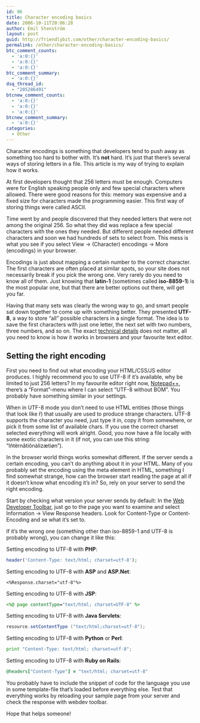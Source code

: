 ```yaml
---
id: 96
title: Character encoding basics
date: 2006-10-11T20:06:28
author: Emil Stenström
layout: post
guid: http://friendlybit.com/other/character-encoding-basics/
permalink: /other/character-encoding-basics/
btc_comment_counts:
  - 'a:0:{}'
  - 'a:0:{}'
  - 'a:0:{}'
btc_comment_summary:
  - 'a:0:{}'
dsq_thread_id:
  - "205286491"
btcnew_comment_counts:
  - 'a:0:{}'
  - 'a:0:{}'
  - 'a:0:{}'
btcnew_comment_summary:
  - 'a:0:{}'
categories:
  - Other
---
```

Character encodings is something that developers tend to push away as something too hard to bother with. It&#8217;s **not** hard. It&#8217;s just that there&#8217;s several ways of storing letters in a file. This article is my way of trying to explain how it works.

At first developers thought that 256 letters must be enough. Computers were for English speaking people only and few special characters where allowed. There were good reasons for this: memory was expensive and a fixed size for characters made the programming easier. This first way of storing things were called ASCII.

Time went by and people discovered that they needed letters that were not among the original 256. So what they did was replace a few special characters with the ones they needed. But different people needed different characters and soon we had hundreds of sets to select from. This mess is what you see if you select View -> (Character) encodings -> More (encodings) in your browser.

Encodings is just about mapping a certain number to the correct character. The first characters are often placed at similar spots, so your site does not necessarily break if you pick the wrong one. Very rarely do you need to know all of them. Just knowing that **latin-1** (sometimes called **iso-8859-1**) is the most popular one, but that there are better options out there, will get you far.

Having that many sets was clearly the wrong way to go, and smart people sat down together to come up with something better. They presented **UTF-8**, a way to store &#8220;all&#8221; possible characters in a single format. The idea is to save the first characters with just one letter, the next set with two numbers, three numbers, and so on. The exact [technical details](http://en.wikipedia.org/wiki/UTF-8 "technical details of UTF-8") does not matter, all you need to know is how it works in browsers and your favourite text editor.

## Setting the right encoding

First you need to find out what encoding your HTML/CSS/JS editor produces. I highly recommend you to use UTF-8 if it&#8217;s available, why be limited to just 256 letters? In my favourite editor right now, [Notepad++](http://sourceforge.net/projects/notepad-plus/), there&#8217;s a &#8220;Format&#8221;-menu where I can select &#8220;UTF-8 without BOM&#8221;. You probably have something similar in your settings.

When in UTF-8 mode you don&#8217;t need to use HTML entities (those things that look like &#345;) that usually are used to produce strange characters. UTF-8 supports the character you need, just type it in, copy it from somewhere, or pick it from some list of available chars. If you use the correct charset selected everything will work alright. Good, you now have a file locally with some exotic characters in it (if not, you can use this string: &#8220;Iñtërnâtiônàlizætiøn&#8221;).

In the browser world things works somewhat different. If the server sends a certain encoding, you can&#8217;t do anything about it in your HTML. Many of you probably set the encoding using the meta element in HTML, something I find somewhat strange, how can the browser start reading the page at all if it doesn&#8217;t know what encoding it&#8217;s in? So, rely on your server to send the right encoding.

Start by checking what version your server sends by default: In the [Web Developer Toolbar](http://chrispederick.com/work/webdeveloper/), just go to the page you want to examine and select Information -> View Response headers. Look for Content-Type or Content-Encoding and se what it&#8217;s set to.

If it&#8217;s the wrong one (something other than iso-8859-1 and UTF-8 is probably wrong), you can change it like this:

Setting encoding to UTF-8 with **PHP**:

```php
header('Content-Type: text/html; charset=utf-8');
```

Setting encoding to UTF-8 with **ASP** and **ASP.Net**:

```aspx-cs
<%Response.charset="utf-8"%>
```

Setting encoding to UTF-8 with **JSP**:

```jsp
<%@ page contentType="text/html; charset=UTF-8" %>
```

Setting encoding to UTF-8 with **Java Servlets**:

```java
resource.setContentType ("text/html;charset=utf-8");
```

Setting encoding to UTF-8 with **Python** or **Perl**:

```python
print "Content-Type: text/html; charset=utf-8";
```

Setting encoding to UTF-8 with **Ruby on Rails**:

```ruby
@headers["Content-Type"] = "text/html; charset=utf-8"
```

You probably have to include the snippet of code for the language you use in some template-file that&#8217;s loaded before everything else. Test that everything works by reloading your sample page from your server and check the response with webdev toolbar.

Hope that helps someone!

